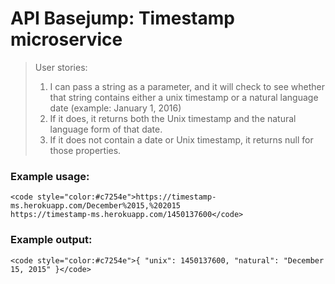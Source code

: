 # API Basejump: Timestamp microservice
>User stories:
>1) I can pass a string as a parameter, and it will check to see whether that string contains either a unix timestamp or a natural language date (example: January 1, 2016)
>2) If it does, it returns both the Unix timestamp and the natural language form of that date.
>3) If it does not contain a date or Unix timestamp, it returns null for those properties.

### Example usage:

	<code style="color:#c7254e">https://timestamp-ms.herokuapp.com/December%2015,%202015
	https://timestamp-ms.herokuapp.com/1450137600</code>

### Example output:
	<code style="color:#c7254e">{ "unix": 1450137600, "natural": "December 15, 2015" }</code>
